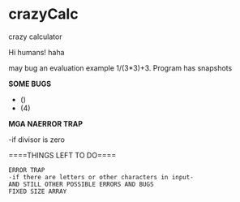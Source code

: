 # crazyCalc
crazy calculator

Hi humans! haha

  may bug an evaluation example 1/(3*3)+3. Program has snapshots
  
 ****SOME BUGS****   
 
   - ()  
   - (4)
   
 ****MGA NAERROR TRAP****    
 
  -if divisor is zero
    
  ====THINGS LEFT TO DO====
  
    ERROR TRAP 
    -if there are letters or other characters in input-
    AND STILL OTHER POSSIBLE ERRORS AND BUGS
    FIXED SIZE ARRAY

